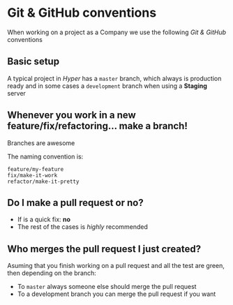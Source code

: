 # Git & GitHub conventions

When working on a project as a Company we use the following *Git & GitHub* conventions

## Basic setup

A typical project in *Hyper* has a `master` branch, which always is production ready
and in some cases a `development` branch when using a **Staging** server

## Whenever you work in a new feature/fix/refactoring... make a branch!

Branches are awesome

The naming convention is:

```
feature/my-feature
fix/make-it-work
refactor/make-it-pretty
```

## Do I make a pull request or no?

* If is a quick fix: **no**
* The rest of the cases is *highly* recommended

## Who merges the pull request I just created?

Asuming that you finish working on a pull request and all the test are green, then depending on the branch:

* To `master` always someone else should merge the pull request
* To a development branch you can merge the pull request if you want

